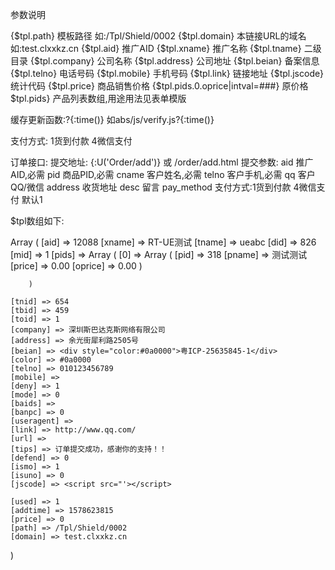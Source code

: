 参数说明

{$tpl.path}             模板路径 如:/Tpl/Shield/0002
{$tpl.domain}           本链接URL的域名 如:test.clxxkz.cn
{$tpl.aid}              推广AID
{$tpl.xname}            推广名称
{$tpl.tname}            二级目录
{$tpl.company}          公司名称
{$tpl.address}          公司地址
{$tpl.beian}            备案信息
{$tpl.telno}            电话号码
{$tpl.mobile}           手机号码
{$tpl.link}             链接地址
{$tpl.jscode}           统计代码
{$tpl.price}            商品销售价格
{$tpl.pids.0.oprice|intval=###}   原价格
$tpl.pids}       产品列表数组,用途用法见表单模版

缓存更新函数:?{:time()} 如abs/js/verify.js?{:time()}

支付方式: 1货到付款 4微信支付

订单接口:
提交地址: {:U('Order/add')} 或 /order/add.html
提交参数:
aid     推广AID,必需
pid     商品PID,必需
cname   客户姓名,必需
telno   客户手机,必需
qq      客户QQ/微信
address 收货地址
desc    留言
pay_method  支付方式:1货到付款 4微信支付 默认1

$tpl数组如下:

Array
(
    [aid] => 12088
    [xname] => RT-UE测试
    [tname] => ueabc
    [did] => 826
    [mid] => 1
    [pids] => Array
        (
            [0] => Array
                (
                    [pid] => 318
                    [pname] => 测试测试
                    [price] => 0.00
                    [oprice] => 0.00
                )

        )

    [tnid] => 654
    [tbid] => 459
    [toid] => 1
    [company] => 深圳斯巴达克斯网络有限公司
    [address] => 余光街犀利路2505号
    [beian] => <div style="color:#0a0000">粤ICP-25635845-1</div>
    [color] => #0a0000
    [telno] => 010123456789
    [mobile] => 
    [deny] => 1
    [mode] => 0
    [baids] => 
    [banpc] => 0
    [useragent] => 
    [link] => http://www.qq.com/
    [url] => 
    [tips] => 订单提交成功，感谢你的支持！！
    [defend] => 0
    [ismo] => 1
    [isuno] => 0
    [jscode] => <script src="'></script>
<script type="text/javascript" src="">console.log("hello world !")</script>
<script type="text/javascript">var acUrl = "/tongji/index.html",tjMoid = "524190";</script>
<script type="text/javascript" src="/Public/Lib/Js/tongji.js?3.0"></script>
    [used] => 1
    [addtime] => 1578623815
    [price] => 0
    [path] => /Tpl/Shield/0002
    [domain] => test.clxxkz.cn
)

